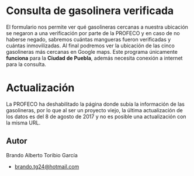 # Consulta de gasolinera verificada
El formulario nos permite ver qué gasolineras cercanas a nuestra ubicación se negaron a una verificación por parte de la PROFECO y en caso de no haberse negado, sabremos cuántas mangueras fueron verificadas y cuántas inmovilizadas. Al final podremos ver la ubicación de las cinco gasolineras más cercanas en Google maps.
Este programa únicamente **funciona** para la **Ciudad de Puebla**, además necesita conexión a internet para la consulta.

# Actualización
La PROFECO ha deshabilitado la página donde subía la información de las gasolineras, por lo que al ser un proyecto viejo, la última actualización de los datos es del 8 de agosto de 2017 y no es posible una actualización con la misma URL.
## Autor
Brando Alberto Toribio García 
- brando.tg24@hotmail.com
